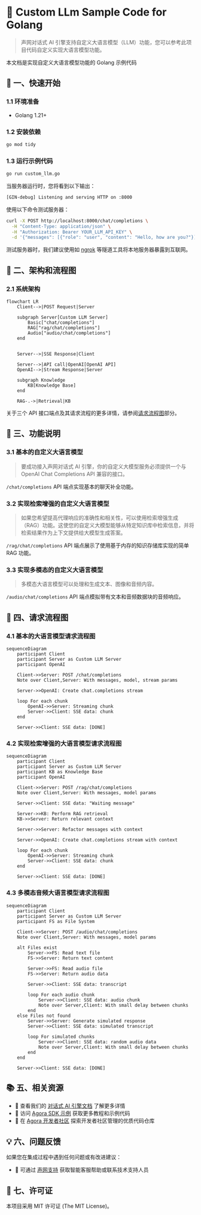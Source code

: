 # 🌟 Custom LLm Sample Code for Golang

> 声网对话式 AI 引擎支持自定义大语言模型（LLM）功能，您可以参考此项目代码自定义实现大语言模型功能。

本文档是实现自定义大语言模型功能的 Golang 示例代码

## 🚀 一、快速开始

### 1.1 环境准备

- Golang 1.21+

### 1.2 安装依赖

```bash
go mod tidy
```

### 1.3 运行示例代码

```bash
go run custom_llm.go
```

当服务器运行时，您将看到以下输出：

```bash
[GIN-debug] Listening and serving HTTP on :8000
```

使用以下命令测试服务器：

```bash
curl -X POST http://localhost:8000/chat/completions \
  -H "Content-Type: application/json" \
  -H "Authorization: Bearer YOUR_LLM_API_KEY" \
  -d '{"messages": [{"role": "user", "content": "Hello, how are you?"}], "stream": true, "model": "gpt-4o-mini"}'
```

测试服务器时，我们建议使用如 [ngrok](https://ngrok.com/) 等隧道工具将本地服务器暴露到互联网。

## 🔄 二、架构和流程图

### 2.1 系统架构

```mermaid
flowchart LR
    Client-->|POST Request|Server

    subgraph Server[Custom LLM Server]
        Basic["chat/completions"]
        RAG["rag/chat/completions"]
        Audio["audio/chat/completions"]
    end


    Server-->|SSE Response|Client

    Server-->|API call|OpenAI[OpenAI API]
    OpenAI-->|Stream Response|Server

    subgraph Knowledge
        KB[Knowledge Base]
    end

    RAG-.->|Retrieval|KB
```

关于三个 API 接口端点及其请求流程的更多详情，请参阅[请求流程图](#-四请求流程图)部分。

## 📖 三、功能说明

### 3.1 基本的自定义大语言模型

> 要成功接入声网对话式 AI 引擎，你的自定义大模型服务必须提供一个与 OpenAI Chat Completions API 兼容的接口。

`/chat/completions` API 端点实现基本的聊天补全功能。

### 3.2 实现检索增强的自定义大语言模型

> 如果您希望提高代理响应的准确性和相关性，可以使用检索增强生成（RAG）功能。这使您的自定义大模型能够从特定知识库中检索信息，并将检索结果作为上下文提供给大模型生成答案。

`/rag/chat/completions` API 端点展示了使用基于内存的知识存储库实现的简单 RAG 功能。

### 3.3 实现多模态的自定义大语言模型

> 多模态大语言模型可以处理和生成文本、图像和音频内容。

`/audio/chat/completions` API 端点模拟带有文本和音频数据块的音频响应。

## 📝 四、请求流程图

### 4.1 基本的大语言模型请求流程图

```mermaid
sequenceDiagram
    participant Client
    participant Server as Custom LLM Server
    participant OpenAI

    Client->>Server: POST /chat/completions
    Note over Client,Server: With messages, model, stream params

    Server->>OpenAI: Create chat.completions stream

    loop For each chunk
        OpenAI->>Server: Streaming chunk
        Server->>Client: SSE data: chunk
    end

    Server->>Client: SSE data: [DONE]
```

### 4.2 实现检索增强的大语言模型请求流程图

```mermaid
sequenceDiagram
    participant Client
    participant Server as Custom LLM Server
    participant KB as Knowledge Base
    participant OpenAI

    Client->>Server: POST /rag/chat/completions
    Note over Client,Server: With messages, model params

    Server->>Client: SSE data: "Waiting message"

    Server->>KB: Perform RAG retrieval
    KB->>Server: Return relevant context

    Server->>Server: Refactor messages with context

    Server->>OpenAI: Create chat.completions stream with context

    loop For each chunk
        OpenAI->>Server: Streaming chunk
        Server->>Client: SSE data: chunk
    end

    Server->>Client: SSE data: [DONE]
```

### 4.3 多模态音频大语言模型请求流程图

```mermaid
sequenceDiagram
    participant Client
    participant Server as Custom LLM Server
    participant FS as File System

    Client->>Server: POST /audio/chat/completions
    Note over Client,Server: With messages, model params

    alt Files exist
        Server->>FS: Read text file
        FS->>Server: Return text content

        Server->>FS: Read audio file
        FS->>Server: Return audio data

        Server->>Client: SSE data: transcript

        loop For each audio chunk
            Server->>Client: SSE data: audio chunk
            Note over Server,Client: With small delay between chunks
        end
    else Files not found
        Server->>Server: Generate simulated response
        Server->>Client: SSE data: simulated transcript

        loop For simulated chunks
            Server->>Client: SSE data: random audio data
            Note over Server,Client: With small delay between chunks
        end
    end

    Server->>Client: SSE data: [DONE]
```

## 📚 五、相关资源

- 📖 查看我们的 [对话式 AI 引擎文档](https://doc.shengwang.cn/doc/convoai/restful/landing-page) 了解更多详情
- 🧩 访问 [Agora SDK 示例](https://github.com/AgoraIO) 获取更多教程和示例代码
- 👥 在 [Agora 开发者社区](https://github.com/AgoraIO-Community) 探索开发者社区管理的优质代码仓库

## 💡 六、问题反馈

如果您在集成过程中遇到任何问题或有改进建议：

- 🤖 可通过 [声网支持](https://ticket.shengwang.cn/form?type_id=&sdk_product=&sdk_platform=&sdk_version=&current=0&project_id=&call_id=&channel_name=) 获取智能客服帮助或联系技术支持人员

## 📜 七、许可证

本项目采用 MIT 许可证 (The MIT License)。